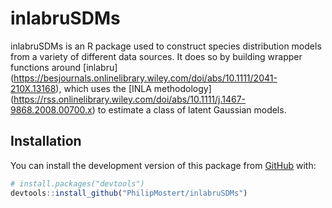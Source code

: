 # inlabruSDMs

inlabruSDMs is an R package used to construct species distribution models from a variety of different data sources. It does so by building wrapper functions around [inlabru] (https://besjournals.onlinelibrary.wiley.com/doi/abs/10.1111/2041-210X.13168), which uses the [INLA methodology] (https://rss.onlinelibrary.wiley.com/doi/abs/10.1111/j.1467-9868.2008.00700.x) to estimate a class of latent Gaussian models.

## Installation

You can install the development version of this package from
[GitHub](https://github.com/) with:

``` r
# install.packages("devtools")
devtools::install_github("PhilipMostert/inlabruSDMs")
